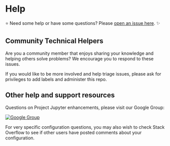 # Help
:star: Need some help or have some questions? Please [open an issue here](https://github.com/jupyter/help/issues/new). :sparkles:

## Community Technical Helpers
Are you a community member that enjoys sharing your knowledge and helping others solve problems? We encourage you to respond to these issues.

If you would like to be more involved and help triage issues, please ask for privileges to add labels and administer this repo.

## Other help and support resources
Questions on Project Jupyter enhancements, please visit our Google Group:

[![Google Group](https://img.shields.io/badge/-Google%20Group-lightgrey.svg)](https://groups.google.com/forum/#!forum/jupyter)

For very specific configuration questions, you may also wish to check Stack Overflow to see if other users have posted comments about
your configuration.
